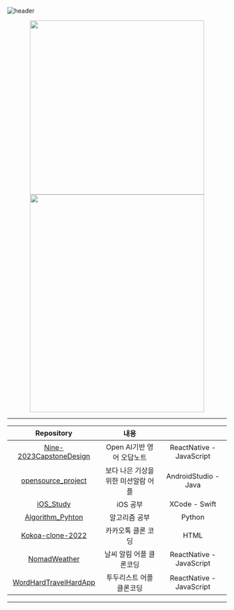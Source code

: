 ![header](https://capsule-render.vercel.app/api?type=waving&color=gradient&height=120&animation=fadeIn&section=footer&text=&fontAlign=70)
<div align=center>

<a href="s">
  <img src="https://github-readme-stats.vercel.app/api/top-langs/?username=htj7425&exclude_repo=htj7425.github.io&layout=compact&theme=tokyonight" width="400" height="400" />
</a>
<a href="s">
  <img src="https://github-readme-stats.vercel.app/api?username=htj7425&theme=tokyonight&show_icons=true" width="400" height="500" />
</a>
                 
 -----                                                                                                                    
                                                                                                                     
                                                                                                                     
|Repository|내용||
|:------:|:---:|:---:|
|[Nine-2023CapstoneDesign](https://github.com/htj7425/Nine-2023CapstoneDesign)|Open AI기반 영어 오답노트|ReactNative - JavaScript|
|[opensource_project](https://github.com/htj7425/opensource_project)|보다 나은 기상을 위한 미션알람 어플|AndroidStudio - Java|
|[iOS_Study](https://github.com/htj7425/iOS_Study)|iOS 공부|XCode - Swift|
|[Algorithm_Pyhton](https://github.com/htj7425/CodingTest)|알고리즘 공부|Python||Nine-2023CapstoneDesign|Open AI기반 영어 오답노트|React Native : JavaScript|
|[Kokoa-clone-2022](https://github.com/htj7425/kokoa-clone-2022)|카카오톡 클론 코딩|HTML|
|[NomadWeather](https://github.com/htj7425/NomadWeather)|날씨 알림 어플 클론코딩|ReactNative - JavaScript|
|[WordHardTravelHardApp](https://github.com/htj7425/WordHardTravelHardApp)|투두리스트 어플 클론코딩|ReactNative - JavaScript|
</div>       

-----                                                                                                                     
                                                                                                                     
<!--
**htj7425/htj7425** is a ✨ _special_ ✨ repository because its `README.md` (this file) appears on your GitHub profile.

Here are some ideas to get you started:

- 🔭 I’m currently working on ...
- 🌱 I’m currently learning ...
- 👯 I’m looking to collaborate on ...
- 🤔 I’m looking for help with ...
- 💬 Ask me about ...
- 📫 How to reach me: ...
- 😄 Pronouns: ...
- ⚡ Fun fact: ...
-->
